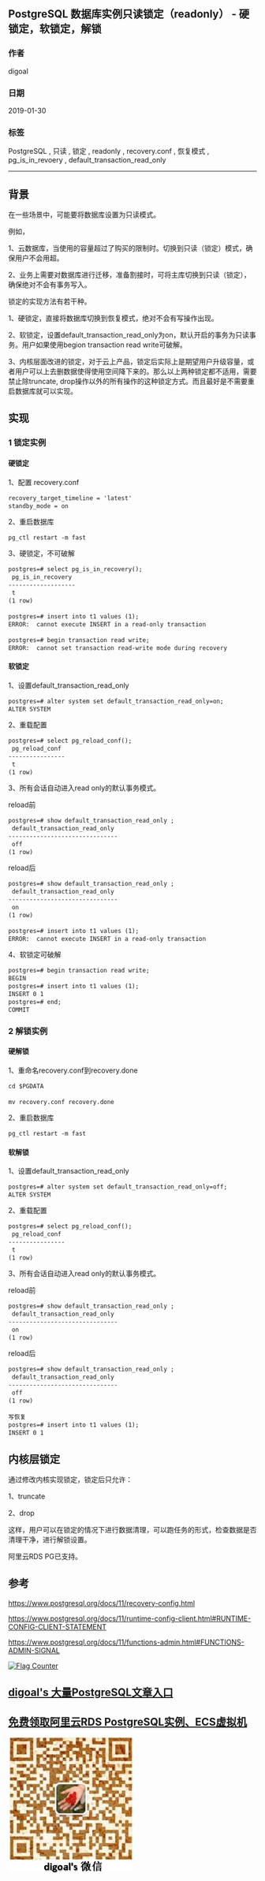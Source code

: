 ## PostgreSQL 数据库实例只读锁定（readonly） - 硬锁定，软锁定，解锁  
                                          
### 作者                                             
digoal                                     
                                      
### 日期                                                                                                         
2019-01-30                                   
                                         
### 标签                                      
PostgreSQL , 只读 , 锁定 , readonly , recovery.conf , 恢复模式 , pg_is_in_revoery , default_transaction_read_only       
                                                                                                            
----                                                                                                      
                                                                                                               
## 背景        
在一些场景中，可能要将数据库设置为只读模式。  
  
例如，  
  
1、云数据库，当使用的容量超过了购买的限制时。切换到只读（锁定）模式，确保用户不会用超。  
  
2、业务上需要对数据库进行迁移，准备割接时，可将主库切换到只读（锁定），确保绝对不会有事务写入。  
  
锁定的实现方法有若干种。  
  
1、硬锁定，直接将数据库切换到恢复模式，绝对不会有写操作出现。  
  
2、软锁定，设置default_transaction_read_only为on，默认开启的事务为只读事务。用户如果使用begion transaction read write可破解。  
  
3、内核层面改进的锁定，对于云上产品，锁定后实际上是期望用户升级容量，或者用户可以上去删数据使得使用空间降下来的。那么以上两种锁定都不适用，需要禁止除truncate, drop操作以外的所有操作的这种锁定方式。而且最好是不需要重启数据库就可以实现。  
  
  
## 实现  
  
### 1 锁定实例  
#### 硬锁定  
1、配置 recovery.conf  
  
```  
recovery_target_timeline = 'latest'  
standby_mode = on  
```  
  
2、重启数据库  
  
```  
pg_ctl restart -m fast  
```  
  
3、硬锁定，不可破解  
  
  
```  
postgres=# select pg_is_in_recovery();  
 pg_is_in_recovery   
-------------------  
 t  
(1 row)  
  
postgres=# insert into t1 values (1);  
ERROR:  cannot execute INSERT in a read-only transaction  
  
postgres=# begin transaction read write;  
ERROR:  cannot set transaction read-write mode during recovery  
```  
  
#### 软锁定  
1、设置default_transaction_read_only  
  
```  
postgres=# alter system set default_transaction_read_only=on;  
ALTER SYSTEM  
```  
  
2、重载配置  
  
```  
postgres=# select pg_reload_conf();  
 pg_reload_conf   
----------------  
 t  
(1 row)  
```  
  
3、所有会话自动进入read only的默认事务模式。  
  
reload前  
  
```  
postgres=# show default_transaction_read_only ;  
 default_transaction_read_only   
-------------------------------  
 off  
(1 row)  
```  
  
reload后  
  
```  
postgres=# show default_transaction_read_only ;  
 default_transaction_read_only   
-------------------------------  
 on  
(1 row)  
  
postgres=# insert into t1 values (1);  
ERROR:  cannot execute INSERT in a read-only transaction  
```  
  
4、软锁定可破解  
  
```  
postgres=# begin transaction read write;  
BEGIN  
postgres=# insert into t1 values (1);  
INSERT 0 1  
postgres=# end;  
COMMIT  
```  
  
### 2 解锁实例  
#### 硬解锁  
  
1、重命名recovery.conf到recovery.done  
  
```  
cd $PGDATA  
  
mv recovery.conf recovery.done  
```  
  
2、重启数据库  
  
```  
pg_ctl restart -m fast  
```  
  
#### 软解锁  
  
1、设置default_transaction_read_only  
  
```  
postgres=# alter system set default_transaction_read_only=off;  
ALTER SYSTEM  
```  
  
2、重载配置  
  
```  
postgres=# select pg_reload_conf();  
 pg_reload_conf   
----------------  
 t  
(1 row)  
```  
  
3、所有会话自动进入read only的默认事务模式。  
  
reload前  
  
```  
postgres=# show default_transaction_read_only ;  
 default_transaction_read_only   
-------------------------------  
 on  
(1 row)  
```  
  
reload后  
  
```  
postgres=# show default_transaction_read_only ;  
 default_transaction_read_only   
-------------------------------  
 off  
(1 row)  
  
写恢复  
postgres=# insert into t1 values (1);  
INSERT 0 1  
```  
  
  
## 内核层锁定  
  
通过修改内核实现锁定，锁定后只允许：   
  
1、truncate  
  
2、drop  
  
这样，用户可以在锁定的情况下进行数据清理，可以跑任务的形式，检查数据是否清理干净，进行解锁设置。  
  
阿里云RDS PG已支持。  
  
  
## 参考  
https://www.postgresql.org/docs/11/recovery-config.html  
  
https://www.postgresql.org/docs/11/runtime-config-client.html#RUNTIME-CONFIG-CLIENT-STATEMENT  
  
https://www.postgresql.org/docs/11/functions-admin.html#FUNCTIONS-ADMIN-SIGNAL    
   
  
<a rel="nofollow" href="http://info.flagcounter.com/h9V1"  ><img src="http://s03.flagcounter.com/count/h9V1/bg_FFFFFF/txt_000000/border_CCCCCC/columns_2/maxflags_12/viewers_0/labels_0/pageviews_0/flags_0/"  alt="Flag Counter"  border="0"  ></a>  
  
  
## [digoal's 大量PostgreSQL文章入口](https://github.com/digoal/blog/blob/master/README.md "22709685feb7cab07d30f30387f0a9ae")
  
  
## [免费领取阿里云RDS PostgreSQL实例、ECS虚拟机](https://free.aliyun.com/ "57258f76c37864c6e6d23383d05714ea")
  
  
![digoal's weixin](../pic/digoal_weixin.jpg "f7ad92eeba24523fd47a6e1a0e691b59")
  
